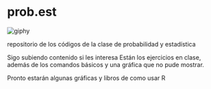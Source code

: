 # prob.est

![giphy](https://user-images.githubusercontent.com/54007647/64838698-f48c1d00-d5b9-11e9-82c9-04757a5d2505.gif)


repositorio de los códigos de la clase de probabilidad y estadística

Sigo subiendo contenido si les interesa
Están los ejercicios en clase, además de los comandos básicos y una gráfica que no pude mostrar.

Pronto estarán algunas gráficas y libros de como usar R
